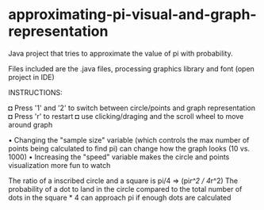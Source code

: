 # approximating-pi-visual-and-graph-representation
Java project that tries to approximate the value of pi with probability.

Files included are the .java files, processing graphics library and font (open project in IDE)

INSTRUCTIONS:

◘ Press '1' and '2' to switch between circle/points and graph representation
◘ Press 'r' to restart
◘ use clicking/draging and the scroll wheel to move around graph

• Changing the "sample size" variable (which controls the max number of points being calculated to find pi) can change how the graph looks (10 vs. 1000)
• Increasing the "speed" variable makes the circle and points visualization more fun to watch 

The ratio of a inscribed circle and a square is pi/4 => (pi*r^2 / 4*r^2)
The probability of a dot to land in the circle compared to the total number of dots in the square * 4 can approach pi if enough dots are calculated
